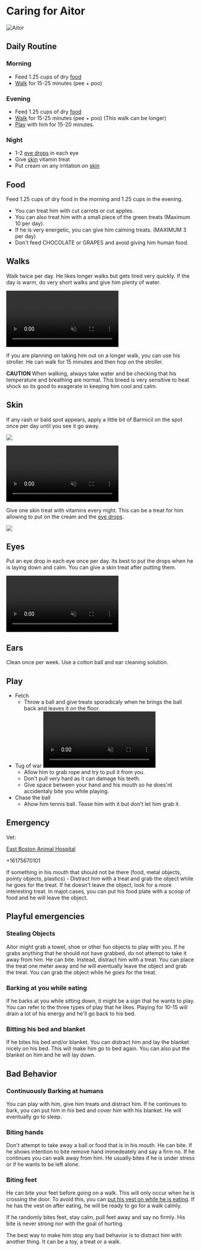 # Caring for Aitor

![Aitor](assets/gordo_cover.jpeg)

## Daily Routine 

### Morning
- Feed 1.25 cups of dry [food](#food)
- [Walk](#walks) for 15-25 minutes (pee + poo)

### Evening
- Feed 1.25 cups of dry [food](#food)
- [Walk](#walks) for 15-25 minutes (pee + poo) (This walk can be longer)
- [Play](#play) with him for 15-20 minutes. 

### Night
- 1-2 [eye drops](#eyes) in each eye
- Give [skin](#skin) vitamin treat
- Put cream on any irritation on [skin](#skin)

## Food
Feed 1.25 cups of dry food in the morning and 1.25 cups in the evening.

- You can treat him with cut carrots or cut apples. 
- You can also treat him with a small piece of the green treats (Maximum 10 per day).
- If he is very energetic, you can give him calming treats. (MAXIMUM 3 per day)
- Don't feed CHOCOLATE or GRAPES and avoid giving him human food.

## Walks
Walk twice per day. He likes longer walks but gets tired very quickly. If the day is warm, do very short walks and give him plenty of water. 

<video autoplay loop muted>
  <source src="assets/vest.mp4" type="video/mp4">
</video>

If you are planning on taking him out on a longer walk, you can use his stroller. He can walk for 15 minutes and then hop on the stroller.

**CAUTION** When walking, always take water and be checking that his temperature and breathing are normal. This breed is very sensitive to heat shock so its good to exagerate in keeping him cool and calm.

## Skin 
If any rash or bald spot appears, apply a little bit of Barmicil on the spot once per day until you see it go away.

![](assets/barmicil.jpeg)

<video autoplay loop muted>
  <source src="assets/cream.mp4" type="video/mp4">
</video>

Give one skin treat with vitamins every night. This can be a treat for him allowing to put on the cream and the [eye drops](#eyes). 

![](assets/skin_vitamins.jpeg)

## Eyes
Put an eye drop in each eye once per day. Its best to put the drops when he is laying down and calm. You can give a skin treat after putting them. 

<video autoplay loop muted>
  <source src="assets/eye_drops.mp4" type="video/mp4">
</video>

## Ears
Clean once per week. Use a cotton ball and ear cleaning solution.

## Play

- Fetch 
    - Throw a ball and give treats sporadicaly when he brings the ball back and leaves it on the floor. 
- Tug of war
    <video autoplay loop muted>
        <source src="assets/fetch.mp4" type="video/mp4">
    </video>
    - Allow him to grab rope and try to pull it from you. 
    - Don't pull very hard as it can damage his teeth. 
    - Give space between your hand and his mouth so he does'nt accidentaly bite you while playing. 
- Chase the ball
    - Ahow him tennis ball. Tease him with it but don't let him grab it.

## Emergency

Vet:

[East Boston Animal Hospital](https://maps.app.goo.gl/sZCyVmrTPPMHa7938)

+16175670101

If something in his mouth that should not be there (food, metal objects, pointy objects, plastics)
    - Distract him with a treat and grab the object while he goes for the treat. If he doesn't leave the object, look for a more interesting treat. In majot cases, you can put his food plate with a scoop of food and he will leave the object.

## Playful emergencies

### Stealing Objects
Aitor might grab a towel, shoe or other fun objects to play with you. If he grabs anything that he should not have grabbed, do not attempt to take it away from him. He can bite. Instead, distract him with a treat. You can place the treat one meter away and he will eventually leave the object and grab the treat. You can grab the object while he goes for the treat. 

### Barking at you while eating
If he barks at you while sitting down, it might be a sign that he wants to play. You can refer to the three types of play that he likes. Playing for 10-15 will drain a lot of his energy and he'll go back to his bed. 

### Bitting his bed and blanket
If he bites his bed and/or blanket. You can distract him and lay the blanket nicely on his bed. This will make him go to bed again. You can also put the blanket on him and he will lay down.


## Bad Behavior

### Continuously Barking at humans
You can play with him, give him treats and distract him. If he continues to bark, you can put him in his bed and cover him with his blanket. He will eventually go to sleep.

### Biting hands
Don't attempt to take away a ball or food that is in his mouth. He can bite. If he shows intention to bite remove hand immedeately and say a firm no. If he continues you can walk away from him. He usually bites if he is under stress or if he wants to be left alone. 

### Biting feet
He can bite your feet before going on a walk. This will only occur when he is crossing the door. To avoid this, you can [put his vest on while he is eating](#walks). If he has the vest on after eating, he will be ready to go for a walk calmly. 

If he randomly bites feet, stay calm, pull feet away and say no firmly. His bite is never strong nor with the goal of hurting. 

The best way to make him stop any bad behavior is to distract him with another thing. It can be a toy, a treat or a walk.